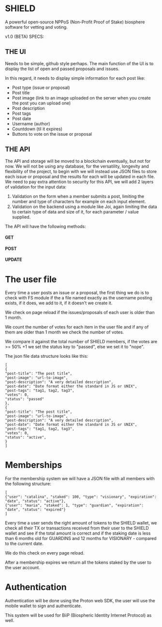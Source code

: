 # SHIELD
A powerful open-source NPPoS (Non-Profit Proof of Stake) biosphere software for vetting and voting.


v1.0 (BETA) SPECS:


## THE UI

Needs to be simple, github style perhaps.
The main function of the UI is to display the list of open and passed proposals and issues.


In this regard, it needs to display simple information for each post like:


* Post type (issue or proposal)
* Post title
* Post image (link to an image uploaded on the server when you create the post you can upload one)
* Post description
* Post tags
* Post date
* Username (author)
* Countdown (til it expires)
* Buttons to vote on the issue or proposal



## THE API

The API and storage will be moved to a blockchain eventually, but not for now.
We will not be using any database, for the versatility, longevity and flexibility of the project, to begin with we will instead use JSON files to store each issue or proposal and the results for each will be updated in each file.
We need to pay extra attention to security for this API, we will add 2 layers of validation for the input data:


1. Validation on the form when a member submits a post, limiting the number and type of characters for example on each input element.
2. Validation on the backend using a module like Joi, again limiting the data to certain type of data and size of it, for each parameter / value supplied.


The API will have the following methods:


#### GET
#### POST
#### UPDATE


# The user file

Every time a user posts an issue or a proposal, the first thing we do is to check with FS module if the a file named exactly as the username posting exists, if it does, we add to it, if it doesn't we create it.

We check on page reload if the issues/proposals of each user is older than 1 month.

We count the number of votes for each item in the user file and if any of them are older than 1 month we check the number of votes.

We compare it against the total number of SHIELD members, if the votes are >= 50% +1 we set the status key to "passed", else we set it to "nope".


The json file data structure looks like this:

```
[
{
"post-title": "The post title",
"post-image": "url-to-image",
"post-description": "A very detailed description",
"post-date": "Date format either the standard in JS or UNIX",
"post-tags": "tag1, tag2, tag3",
"votes": 0,
"status": "passed"
},
{
"post-title": "The post title",
"post-image": "url-to-image",
"post-description": "A very detailed description",
"post-date": "Date format either the standard in JS or UNIX",
"post-tags": "tag1, tag2, tag3",
"votes": 0,
"status": "active",
}
]
```

# Memberships

For the membership system we will have a JSON file with all members with the following structure:

```
[
{"user": "catalina", "staked": 100, "type": "visionary", "expiration": "date", "status": "active"},
{"user": "maria", "staked": 1, "type": "guardian", "expiration": "date", "status": "expired"}
]
```


Every time a user sends the right amount of tokens to the SHIELD wallet, we check all their TX or transactions received from their user to the SHIELD wallet and see if the total amount is correct and if the staking date is less than 6 months old for GUARDINS and 12 months for VISIONARY - compared to the current date.

We do this check on every page reload.

After a membership expires we return all the tokens staked by the user to the user account.


# Authentication

Authentication will be done using the Proton web SDK, the user will use the mobile wallet to sign and authenticate.

This system will be used for BiiP (Biospheric Identity Internet Protocol) as well.

